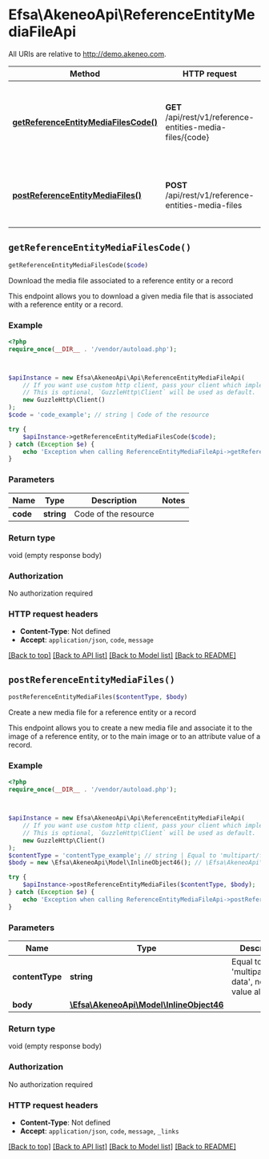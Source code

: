 # Efsa\AkeneoApi\ReferenceEntityMediaFileApi

All URIs are relative to http://demo.akeneo.com.

Method | HTTP request | Description
------------- | ------------- | -------------
[**getReferenceEntityMediaFilesCode()**](ReferenceEntityMediaFileApi.md#getReferenceEntityMediaFilesCode) | **GET** /api/rest/v1/reference-entities-media-files/{code} | Download the media file associated to a reference entity or a record
[**postReferenceEntityMediaFiles()**](ReferenceEntityMediaFileApi.md#postReferenceEntityMediaFiles) | **POST** /api/rest/v1/reference-entities-media-files | Create a new media file for a reference entity or a record


## `getReferenceEntityMediaFilesCode()`

```php
getReferenceEntityMediaFilesCode($code)
```

Download the media file associated to a reference entity or a record

This endpoint allows you to download a given media file that is associated with a reference entity or a record.

### Example

```php
<?php
require_once(__DIR__ . '/vendor/autoload.php');



$apiInstance = new Efsa\AkeneoApi\Api\ReferenceEntityMediaFileApi(
    // If you want use custom http client, pass your client which implements `GuzzleHttp\ClientInterface`.
    // This is optional, `GuzzleHttp\Client` will be used as default.
    new GuzzleHttp\Client()
);
$code = 'code_example'; // string | Code of the resource

try {
    $apiInstance->getReferenceEntityMediaFilesCode($code);
} catch (Exception $e) {
    echo 'Exception when calling ReferenceEntityMediaFileApi->getReferenceEntityMediaFilesCode: ', $e->getMessage(), PHP_EOL;
}
```

### Parameters

Name | Type | Description  | Notes
------------- | ------------- | ------------- | -------------
 **code** | **string**| Code of the resource |

### Return type

void (empty response body)

### Authorization

No authorization required

### HTTP request headers

- **Content-Type**: Not defined
- **Accept**: `application/json`, `code`, `message`

[[Back to top]](#) [[Back to API list]](../../README.md#endpoints)
[[Back to Model list]](../../README.md#models)
[[Back to README]](../../README.md)

## `postReferenceEntityMediaFiles()`

```php
postReferenceEntityMediaFiles($contentType, $body)
```

Create a new media file for a reference entity or a record

This endpoint allows you to create a new media file and associate it to the image of a reference entity, or to the main image or to an attribute value of a record.

### Example

```php
<?php
require_once(__DIR__ . '/vendor/autoload.php');



$apiInstance = new Efsa\AkeneoApi\Api\ReferenceEntityMediaFileApi(
    // If you want use custom http client, pass your client which implements `GuzzleHttp\ClientInterface`.
    // This is optional, `GuzzleHttp\Client` will be used as default.
    new GuzzleHttp\Client()
);
$contentType = 'contentType_example'; // string | Equal to 'multipart/form-data', no other value allowed
$body = new \Efsa\AkeneoApi\Model\InlineObject46(); // \Efsa\AkeneoApi\Model\InlineObject46

try {
    $apiInstance->postReferenceEntityMediaFiles($contentType, $body);
} catch (Exception $e) {
    echo 'Exception when calling ReferenceEntityMediaFileApi->postReferenceEntityMediaFiles: ', $e->getMessage(), PHP_EOL;
}
```

### Parameters

Name | Type | Description  | Notes
------------- | ------------- | ------------- | -------------
 **contentType** | **string**| Equal to &#39;multipart/form-data&#39;, no other value allowed |
 **body** | [**\Efsa\AkeneoApi\Model\InlineObject46**](../Model/InlineObject46.md)|  | [optional]

### Return type

void (empty response body)

### Authorization

No authorization required

### HTTP request headers

- **Content-Type**: Not defined
- **Accept**: `application/json`, `code`, `message`, `_links`

[[Back to top]](#) [[Back to API list]](../../README.md#endpoints)
[[Back to Model list]](../../README.md#models)
[[Back to README]](../../README.md)
